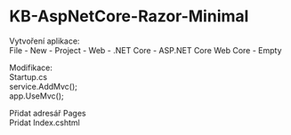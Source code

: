 # KB-AspNetCore-Razor-Minimal
Vytvoření aplikace:  
File - New - Project - Web - .NET Core - ASP.NET Core Web Core - Empty

Modifikace:  
Startup.cs  
    service.AddMvc();  
    app.UseMvc();
    
Přidat adresář Pages  
Pridat Index.cshtml
